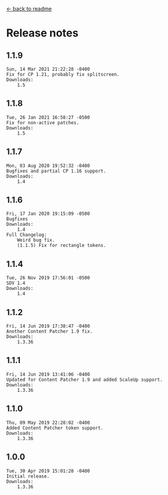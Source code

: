 ﻿﻿[← back to readme](README.md)

# Release notes
## 1.1.9
```
Sun, 14 Mar 2021 21:22:28 -0400
Fix for CP 1.21, probably fix splitscreen.
Downloads:
    1.5
```

## 1.1.8
```
Tue, 26 Jan 2021 16:58:27 -0500
Fix for non-active patches.
Downloads:
    1.5
```

## 1.1.7
```
Mon, 03 Aug 2020 19:52:32 -0400
Bugfixes and partial CP 1.16 support.
Downloads:
    1.4
```

## 1.1.6
```
Fri, 17 Jan 2020 19:15:09 -0500
Bugfixes
Downloads:
    1.4
Full Changelog:
    Weird bug fix.
    (1.1.5) Fix for rectangle tokens.
```

## 1.1.4
```
Tue, 26 Nov 2019 17:56:01 -0500
SDV 1.4
Downloads:
    1.4
```

## 1.1.2
```
Fri, 14 Jun 2019 17:38:47 -0400
Another Content Patcher 1.9 fix.
Downloads:
    1.3.36
```

## 1.1.1
```
Fri, 14 Jun 2019 13:41:06 -0400
Updated for Content Patcher 1.9 and added ScaleUp support.
Downloads:
    1.3.36
```

## 1.1.0
```
Thu, 09 May 2019 22:28:02 -0400
Added Content Patcher token support.
Downloads:
    1.3.36
```

## 1.0.0
```
Tue, 30 Apr 2019 15:01:28 -0400
Initial release.
Downloads:
    1.3.36
```

